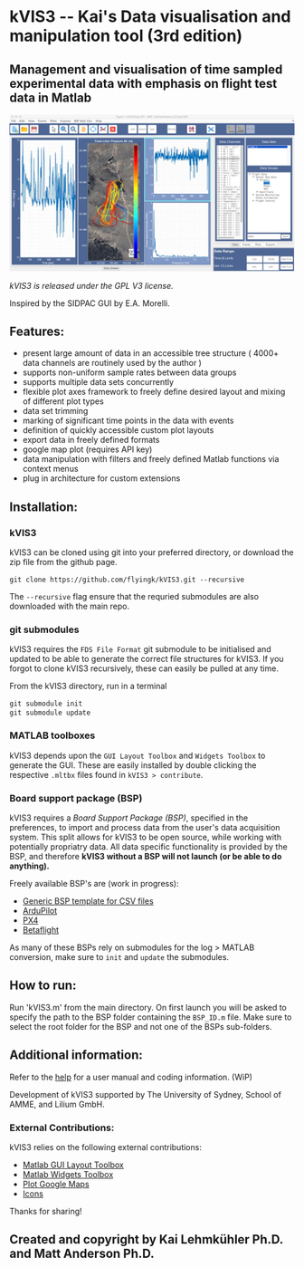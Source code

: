 # kVIS3 -- Kai's Data visualisation and manipulation tool (3rd edition)

## Management and visualisation of time sampled experimental data with emphasis on flight test data in Matlab

![kVIS UI](./docs/img/1.jpeg "kVIS UserInterface")

*kVIS3 is released under the GPL V3 license.*

Inspired by the SIDPAC GUI by E.A. Morelli.

## Features:
- present large amount of data in an accessible tree structure ( 4000+ data channels are routinely used by the author )
- supports non-uniform sample rates between data groups
- supports multiple data sets concurrently
- flexible plot axes framework to freely define desired layout and mixing of different plot types
- data set trimming
- marking of significant time points in the data with events
- definition of quickly accessible custom plot layouts 
- export data in freely defined formats 
- google map plot (requires API key)
- data manipulation with filters and freely defined Matlab functions via context menus
- plug in architecture for custom extensions

## Installation:
### kVIS3
kVIS3 can be cloned using git into your preferred directory, or download the zip file from the github page.
```
git clone https://github.com/flyingk/kVIS3.git --recursive
```
The `--recursive` flag ensure that the requried submodules are also downloaded with the main repo.

### git submodules
kVIS3 requires the `FDS File Format` git submodule to be initialised and updated to be able to generate the correct file structures for kVIS3.  If you forgot to clone kVIS3 recursively, these can easily be pulled at any time.

From the kVIS3 directory, run in a terminal
```
git submodule init
git submodule update
```

### MATLAB toolboxes
kVIS3 depends upon the `GUI Layout Toolbox` and `Widgets Toolbox` to generate the GUI.  These are easily installed by double clicking the respective `.mltbx` files found in `kVIS3 > contribute`. 

### Board support package (BSP)
kVIS3 requires a *Board Support Package (BSP)*, specified in the preferences, to import and process data from the user's data acquisition system. This split allows for kVIS3 to be open source, while working with potentially propriatry data. All data specific functionality is provided by the BSP, and therefore **kVIS3 without a BSP will not launch (or be able to do anything).**

Freely available BSP's are (work in progress):

- [Generic BSP template for CSV files](https://github.com/flyingk/kVIS3_bsp_generic_demo)
- [ArduPilot](https://github.com/flyingk/kVIS3_bsp_ardupilot)
- [PX4](https://github.com/flyingk/kVIS3_bsp_px4)
- [Betaflight](https://github.com/flyingk/kVIS3_bsp_betaflight)

As many of these BSPs rely on submodules for the log > MATLAB conversion, make sure to `init` and `update` the submodules.

## How to run:
Run 'kVIS3.m' from the main directory. On first launch you will be asked to specify the path to the BSP folder containing the `BSP_ID.m` file.  Make sure to select the root folder for the BSP and not one of the BSPs sub-folders.

## Additional information:

Refer to the [help](https://flyingk.github.io/kVIS3/) for a user manual and coding information. (WiP)

Development of kVIS3 supported by The University of Sydney, School of AMME, and Lilium GmbH. 

### External Contributions:
kVIS3 relies on the following external contributions:

- [Matlab GUI Layout Toolbox](https://www.mathworks.com/matlabcentral/fileexchange/47982-gui-layout-toolbox)
- [Matlab Widgets Toolbox](https://www.mathworks.com/matlabcentral/fileexchange/66235-widgets-toolbox)
- [Plot Google Maps](https://github.com/zoharby/plot_google_map)
- [Icons](https://icons8.com)

Thanks for sharing!

## Created and copyright by Kai Lehmkühler Ph.D. and Matt Anderson Ph.D.
